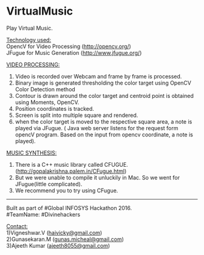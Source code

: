 # VirtualMusic
Play Virtual Music.


<u>Technology used:</u> <br/>
  OpencV for Video Processing (http://opencv.org/)<br/>
  JFugue for Music Generation (http://www.jfugue.org/)<br/>
  
<u>VIDEO PROCESSING:</u><br/>
  1) Video is recorded over Webcam and frame by frame is processed.<br/>
  2) Binary image is generated thresholding the color target using OpenCV Color Detection method<br/>
  3) Contour is drawn around the color target and centroid point is obtained using Moments, OpenCV.<br/>
  4) Position coordinates is tracked.<br/>
  5) Screen is split into multiple square and rendered.<br/> 
  6) when the color target is moved to the respective square area, a note is played via JFugue. ( Java web server listens for the request form opencV program. Based on the input from opencv coordinate, a note is played). <br/>
  
<u>MUSIC SYNTHESIS:</u><br/>
  1) There is a C++ music library called CFUGUE. (http://gopalakrishna.palem.in/CFugue.html)<br/>
  2) But we were unable to compile it unluckily in Mac. So we went for JFugue(little complicated).<br/>
  3) We recommend you to try using CFugue.<br/>

***************************************************************************************
Built as part of #Global INFOSYS Hackathon 2016.<br/>
#TeamName: #Divinehackers<br/>

<u>Contact:</u><br/>
  1)Vigneshwar.V (haivicky@gmail.com)<br/>
  2)Gunasekaran.M (gunas.micheal@gmail.com)<br/>
  3)Ajeeth Kumar (ajeeth8055@gmail.com)
